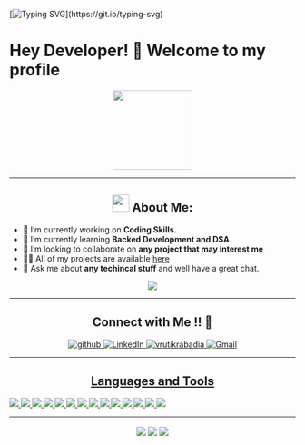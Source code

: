 [![Typing SVG](https://readme-typing-svg.herokuapp.com/?lines=Welcome+to+Vrutik's+Github+Profile!)](https://git.io/typing-svg)

### <h1>Hey Developer! 👋 Welcome to my profile 
  
  <p align="center"> <img src="https://c.tenor.com/y2JXkY1pXkwAAAAC/cat-computer.gif" height="140px" width="140px"> 
   

----
## <h2 align="center"><img src="https://raw.githubusercontent.com/MartinHeinz/MartinHeinz/master/wave.gif" width="30px"  >  **About Me:** </h2>

- 🔭 I’m currently working on **Coding Skills.**
- 🌱 I’m currently learning **Backed Development and DSA.**
- 👯 I’m looking to collaborate on **any project that may interest me**
- 👨‍💻 All of my projects are available <a href="https://github.com/vrutikrabadia?tab=repositories" target="blank">here</a>
- 💬 Ask me about **any techincal stuff** and well have a great chat.

<p align="center">
   <img align="center" src="https://github-readme-streak-stats.herokuapp.com/?user=vrutikrabadia&theme=radical&hide_border=true"/>
</p>


----
<h2 align="center">Connect with Me !! 🤝</h2> 

<p align="center">
<a href="https://github.com/vrutikrabadia" target="_blank">
<img src=https://img.shields.io/badge/github-%2324292e.svg?&style=for-the-badge&logo=github&logoColor=white alt=github  />
</a>
<a href="https://www.linkedin.com/in/vrutikrabadia/" target="_blank">
<img alt="LinkedIn" src="	https://img.shields.io/badge/LinkedIn-0077B5?style=for-the-badge&logo=linkedin&logoColor=white"/>
</a>
<a href="https://vrutikrabadia.github.io/" target="_blank"><img  src="https://img.shields.io/badge/website-000000?style=for-the-badge&logo=About.me&logoColor=white" alt="vrutikrabadia">
</a>
<a href="mailto:vrutik.rabadia@gmail.com">
<img alt="Gmail" src="https://img.shields.io/badge/Gmail-D14836?style=for-the-badge&logo=gmail&logoColor=white" />
</p> 


----

<h2 align="center">Languages and Tools</h2>

<p align="left">
  <a href="#">
    <img src="https://img.shields.io/badge/HTML5-E34F26?style=for-the-badge&logo=html5&logoColor=white" />
  </a>
  <a href="#">
    <img src="https://img.shields.io/badge/CSS3-1572B6?style=for-the-badge&logo=css3&logoColor=white" />
  </a>
  <a href="#">
    <img src="https://img.shields.io/badge/C%2B%2B-00599C?style=for-the-badge&logo=c%2B%2B&logoColor=white" />
  </a>
  <a href="#">
    <img src="https://img.shields.io/badge/JavaScript-323330?style=for-the-badge&logo=javascript&logoColor=F7DF1E" />
  </a>
  <a href="#">
    <img src="https://img.shields.io/badge/Java-ED8B00?style=for-the-badge&logo=java&logoColor=white" />
  </a>
  <a href="#">
    <img src="https://img.shields.io/badge/Python-14354C?style=for-the-badge&logo=python&logoColor=white" />
  </a>
  <a href="#">
    <img src="https://img.shields.io/badge/Node.js-43853D?style=for-the-badge&logo=node.js&logoColor=white" />
  </a>
  <a href="#">
    <img src="https://img.shields.io/badge/Spring-6DB33F?style=for-the-badge&logo=spring&logoColor=white" />
  </a>
  <a href="#">
    <img src="https://img.shields.io/badge/PHP-777BB4?style=for-the-badge&logo=php&logoColor=white " />
  </a>
  <a href="#">
    <img src="https://img.shields.io/badge/MySQL-005C84?style=for-the-badge&logo=mysql&logoColor=white" />
  </a>
  <a href="#">
    <img src="https://img.shields.io/badge/PostgreSQL-316192?style=for-the-badge&logo=postgresql&logoColor=white" />
  </a>
  <a href="#">
    <img src="https://img.shields.io/badge/MongoDB-4EA94B?style=for-the-badge&logo=mongodb&logoColor=white" />
  </a>
  <a href="#">
    <img src="	https://img.shields.io/badge/TensorFlow-FF6F00?style=for-the-badge&logo=tensorflow&logoColor=white" />
  </a>
  <a href="#">
    <img src="	https://img.shields.io/badge/GIT-E44C30?style=for-the-badge&logo=git&logoColor=white" />
  </a>
</p>


----

<p align="center">
   <img align="center" src="https://github-readme-stats.vercel.app/api?username=vrutikrabadia&show_icons=true&count_private=true&theme=radical"/>
   <img align="center" src="https://github-readme-stats.vercel.app/api/top-langs/?username=vrutikrabadia&theme=radical&layout=compact"/>
   <img align="center" src="https://github-readme-activity-graph.cyclic.app/graph?username=vrutikrabadia&theme=react" />
</p>

<!---
vrutikrabadia/vrutikrabadia is a ✨ special ✨ repository because its `README.md` (this file) appears on your GitHub profile.
You can click the Preview link to take a look at your changes.
--->
 
